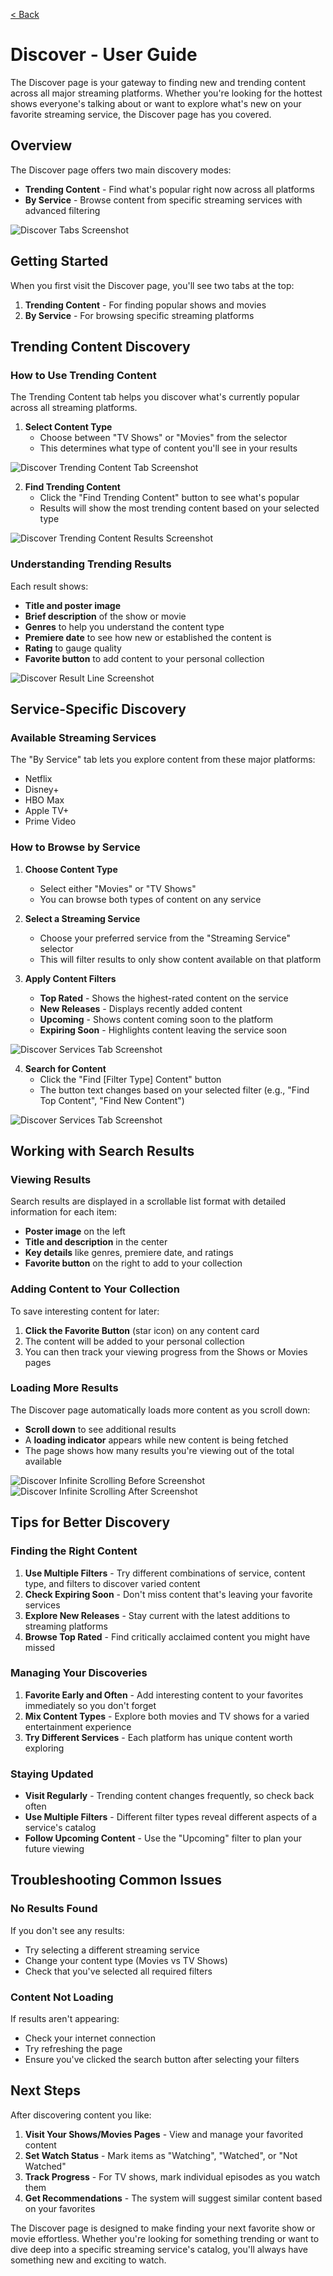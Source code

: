 [< Back](../README.md)

# Discover - User Guide

The Discover page is your gateway to finding new and trending content across all major streaming platforms. Whether you're looking for the hottest shows everyone's talking about or want to explore what's new on your favorite streaming service, the Discover page has you covered.

## Overview

The Discover page offers two main discovery modes:
- **Trending Content** - Find what's popular right now across all platforms
- **By Service** - Browse content from specific streaming services with advanced filtering

![Discover Tabs Screenshot](../images/discover/discover_tabs.png)

## Getting Started

When you first visit the Discover page, you'll see two tabs at the top:
1. **Trending Content** - For finding popular shows and movies
2. **By Service** - For browsing specific streaming platforms

## Trending Content Discovery

### How to Use Trending Content

The Trending Content tab helps you discover what's currently popular across all streaming platforms.

1. **Select Content Type**
   - Choose between "TV Shows" or "Movies" from the selector
   - This determines what type of content you'll see in your results

![Discover Trending Content Tab Screenshot](../images/discover/discover_trending_content.png)

2. **Find Trending Content**
   - Click the "Find Trending Content" button to see what's popular
   - Results will show the most trending content based on your selected type

![Discover Trending Content Results Screenshot](../images/discover/discover_trending_content_results.png)

### Understanding Trending Results

Each result shows:
- **Title and poster image**
- **Brief description** of the show or movie
- **Genres** to help you understand the content type
- **Premiere date** to see how new or established the content is
- **Rating** to gauge quality
- **Favorite button** to add content to your personal collection

![Discover Result Line Screenshot](../images/discover/discover_result_line.png)

## Service-Specific Discovery

### Available Streaming Services

The "By Service" tab lets you explore content from these major platforms:
- Netflix
- Disney+
- HBO Max
- Apple TV+
- Prime Video

### How to Browse by Service

1. **Choose Content Type**
   - Select either "Movies" or "TV Shows" 
   - You can browse both types of content on any service

2. **Select a Streaming Service**
   - Choose your preferred service from the "Streaming Service" selector
   - This will filter results to only show content available on that platform

3. **Apply Content Filters**
   - **Top Rated** - Shows the highest-rated content on the service
   - **New Releases** - Displays recently added content
   - **Upcoming** - Shows content coming soon to the platform
   - **Expiring Soon** - Highlights content leaving the service soon

![Discover Services Tab Screenshot](../images/discover/discover_top_content.png)

4. **Search for Content**
   - Click the "Find [Filter Type] Content" button
   - The button text changes based on your selected filter (e.g., "Find Top Content", "Find New Content")

![Discover Services Tab Screenshot](../images/discover/discover_new_content.png)

## Working with Search Results

### Viewing Results

Search results are displayed in a scrollable list format with detailed information for each item:

- **Poster image** on the left
- **Title and description** in the center
- **Key details** like genres, premiere date, and ratings
- **Favorite button** on the right to add to your collection

### Adding Content to Your Collection

To save interesting content for later:

1. **Click the Favorite Button** (star icon) on any content card
2. The content will be added to your personal collection
3. You can then track your viewing progress from the Shows or Movies pages

### Loading More Results

The Discover page automatically loads more content as you scroll down:

- **Scroll down** to see additional results
- A **loading indicator** appears while new content is being fetched
- The page shows how many results you're viewing out of the total available

![Discover Infinite Scrolling Before Screenshot](../images/discover/discover_scrolling_before.png)
![Discover Infinite Scrolling After Screenshot](../images/discover/discover_scrolling_after.png)

## Tips for Better Discovery

### Finding the Right Content

1. **Use Multiple Filters** - Try different combinations of service, content type, and filters to discover varied content
2. **Check Expiring Soon** - Don't miss content that's leaving your favorite services
3. **Explore New Releases** - Stay current with the latest additions to streaming platforms
4. **Browse Top Rated** - Find critically acclaimed content you might have missed

### Managing Your Discoveries

1. **Favorite Early and Often** - Add interesting content to your favorites immediately so you don't forget
2. **Mix Content Types** - Explore both movies and TV shows for a varied entertainment experience
3. **Try Different Services** - Each platform has unique content worth exploring

### Staying Updated

- **Visit Regularly** - Trending content changes frequently, so check back often
- **Use Multiple Filters** - Different filter types reveal different aspects of a service's catalog
- **Follow Upcoming Content** - Use the "Upcoming" filter to plan your future viewing

## Troubleshooting Common Issues

### No Results Found
If you don't see any results:
- Try selecting a different streaming service
- Change your content type (Movies vs TV Shows)
- Check that you've selected all required filters

### Content Not Loading
If results aren't appearing:
- Check your internet connection
- Try refreshing the page
- Ensure you've clicked the search button after selecting your filters

## Next Steps

After discovering content you like:

1. **Visit Your Shows/Movies Pages** - View and manage your favorited content
2. **Set Watch Status** - Mark items as "Watching", "Watched", or "Not Watched"
3. **Track Progress** - For TV shows, mark individual episodes as you watch them
4. **Get Recommendations** - The system will suggest similar content based on your favorites

The Discover page is designed to make finding your next favorite show or movie effortless. Whether you're looking for something trending or want to dive deep into a specific streaming service's catalog, you'll always have something new and exciting to watch.